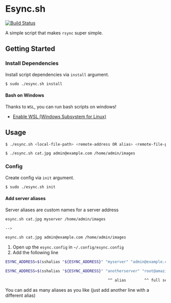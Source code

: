 # Esync.sh

[![Build Status](https://travis-ci.org/hmerritt/esync-script.svg?branch=master)](https://travis-ci.org/hmerritt/esync-script)

A simple script that makes `rsync` super simple.




## Getting Started


### Install Dependencies
Install script dependencies via `install` argument.

```bash
$ sudo ./esync.sh install
```


#### Bash on Windows
Thanks to `WSL`, you can run bash scripts on windows!

- [Enable WSL (Windows Subsystem for Linux)](https://docs.microsoft.com/en-us/windows/wsl/install-win10)




## Usage

```bash
$ ./esync.sh <local-file-path> <remote-address OR alias> <remote-file-path>

$ ./esync.sh cat.jpg admin@example.com /home/admin/images
```

### Config
Create config via `init` argument.

```bash
$ sudo ./esync.sh init
```

#### Add server aliases
Server aliases are custom names for a server address

```bash
esync.sh cat.jpg myserver /home/admin/images

-->

esync.sh cat.jpg admin@example.com /home/admin/images
```

1. Open up the `esync.config` in `~/.config/esync.config`
2. Add the following line

```bash
ESYNC_ADDRESS=$(sshalias "${ESYNC_ADDRESS}" "myserver" "admin@example.com")

ESYNC_ADDRESS=$(sshalias "${ESYNC_ADDRESS}" "anotherserver" "root@amazingserver.com")

                                             ^^ alias        ^^ full server address
```
You can add as many aliases as you like (just add another line with a different alias)
